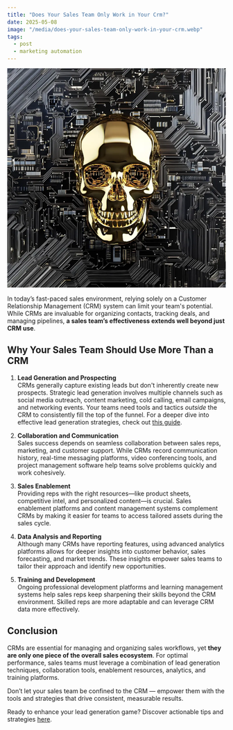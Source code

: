 ```yaml
---
title: "Does Your Sales Team Only Work in Your Crm?"
date: 2025-05-08
image: "/media/does-your-sales-team-only-work-in-your-crm.webp"
tags:
  - post
  - marketing automation
---
```


![Does Your Sales Team Only Work in Your Crm?](/media/does-your-sales-team-only-work-in-your-crm.webp)

In today’s fast-paced sales environment, relying solely on a Customer Relationship Management (CRM) system can limit your team's potential. While CRMs are invaluable for organizing contacts, tracking deals, and managing pipelines, **a sales team’s effectiveness extends well beyond just CRM use**.

## Why Your Sales Team Should Use More Than a CRM

1. **Lead Generation and Prospecting**  
   CRMs generally capture existing leads but don't inherently create new prospects. Strategic lead generation involves multiple channels such as social media outreach, content marketing, cold calling, email campaigns, and networking events. Your teams need tools and tactics *outside* the CRM to consistently fill the top of the funnel. For a deeper dive into effective lead generation strategies, check out [this guide](https://leadcraftr.com/posts/lead-generation/).

2. **Collaboration and Communication**  
   Sales success depends on seamless collaboration between sales reps, marketing, and customer support. While CRMs record communication history, real-time messaging platforms, video conferencing tools, and project management software help teams solve problems quickly and work cohesively.

3. **Sales Enablement**  
   Providing reps with the right resources—like product sheets, competitive intel, and personalized content—is crucial. Sales enablement platforms and content management systems complement CRMs by making it easier for teams to access tailored assets during the sales cycle.

4. **Data Analysis and Reporting**  
   Although many CRMs have reporting features, using advanced analytics platforms allows for deeper insights into customer behavior, sales forecasting, and market trends. These insights empower sales teams to tailor their approach and identify new opportunities.

5. **Training and Development**  
   Ongoing professional development platforms and learning management systems help sales reps keep sharpening their skills beyond the CRM environment. Skilled reps are more adaptable and can leverage CRM data more effectively.

## Conclusion

CRMs are essential for managing and organizing sales workflows, yet **they are only one piece of the overall sales ecosystem**. For optimal performance, sales teams must leverage a combination of lead generation techniques, collaboration tools, enablement resources, analytics, and training platforms.

Don’t let your sales team be confined to the CRM — empower them with the tools and strategies that drive consistent, measurable results.

Ready to enhance your lead generation game? Discover actionable tips and strategies [here](https://leadcraftr.com/posts/lead-generation/).
